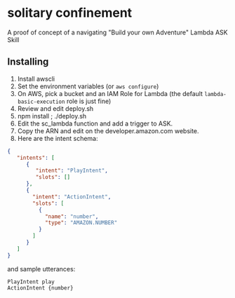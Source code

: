 # solitary confinement

A proof of concept of a navigating "Build your own Adventure" Lambda ASK Skill

## Installing

1. Install awscli
2. Set the environment variables (or ``aws configure``)
3. On AWS, pick a bucket and an IAM Role for Lambda (the default ``lambda-basic-execution`` role is just fine)
4. Review and edit deploy.sh
5. npm install ; ./deploy.sh
6. Edit the sc_lambda function and add a trigger to ASK. 
7. Copy the ARN and edit on the developer.amazon.com website.
8. Here are the intent schema:

```json
{
   "intents": [
      {
         "intent": "PlayIntent",
         "slots": []
      },
      {
        "intent": "ActionIntent",
        "slots": [ 
          {
            "name": "number", 
            "type": "AMAZON.NUMBER"
          }
        ]
      }
   ]
}
```

and sample utterances:

```
PlayIntent play
ActionIntent {number}
```
